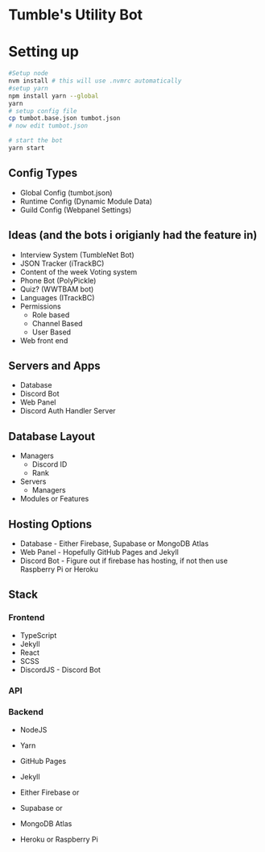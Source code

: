 # Tumble's Utility Bot

# Setting up
```bash
#Setup node
nvm install # this will use .nvmrc automatically
#setup yarn
npm install yarn --global
yarn
# setup config file
cp tumbot.base.json tumbot.json
# now edit tumbot.json

# start the bot
yarn start
```

## Config Types
* Global Config (tumbot.json)
* Runtime Config (Dynamic Module Data)
* Guild Config (Webpanel Settings)

## Ideas (and the bots i origianly had the feature in)
* Interview System (TumbleNet Bot)
* JSON Tracker (iTrackBC)
* Content of the week Voting system 
* Phone Bot (PolyPickle)
* Quiz? (WWTBAM bot)
* Languages (ITrackBC)
* Permissions
	* Role based
	* Channel Based
	* User Based
* Web front end

## Servers and Apps
* Database
* Discord Bot
* Web Panel
* Discord Auth Handler Server

## Database Layout
* Managers
	* Discord ID
	* Rank
* Servers
	* Managers
* Modules or Features

## Hosting Options
* Database -  Either Firebase, Supabase or MongoDB Atlas
* Web Panel - Hopefully GitHub Pages and Jekyll
* Discord Bot - Figure out if firebase has hosting, if not then use Raspberry Pi or Heroku

## Stack
### Frontend
* TypeScript
* Jekyll
* React
* SCSS
* DiscordJS - Discord Bot
### API

### Backend
* NodeJS
* Yarn
* GitHub Pages
* Jekyll

* Either Firebase
or
* Supabase
or
* MongoDB Atlas
* Heroku or Raspberry Pi
